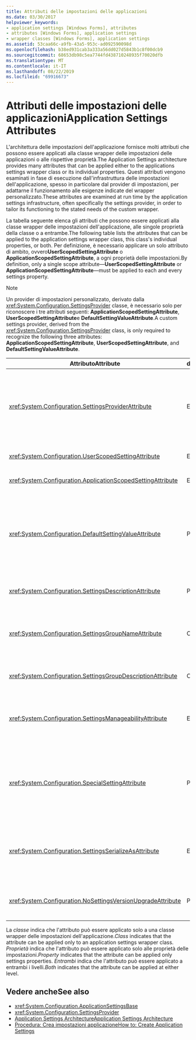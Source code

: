 ```yaml
---
title: Attributi delle impostazioni delle applicazioni
ms.date: 03/30/2017
helpviewer_keywords:
- application settings [Windows Forms], attributes
- attributes [Windows Forms], application settings
- wrapper classes [Windows Forms], application settings
ms.assetid: 53caa66c-a9fb-43a5-953c-ad092590098d
ms.openlocfilehash: b38ed931cab3a333a56dd027d5843b1c8f00dcb9
ms.sourcegitcommit: 68653db98c5ea7744fd438710248935f70020dfb
ms.translationtype: MT
ms.contentlocale: it-IT
ms.lasthandoff: 08/22/2019
ms.locfileid: "69916673"
---
```

# <a name="application-settings-attributes"></a><span data-ttu-id="376c8-102">Attributi delle impostazioni delle applicazioni</span><span class="sxs-lookup"><span data-stu-id="376c8-102">Application Settings Attributes</span></span>
<span data-ttu-id="376c8-103">L'architettura delle impostazioni dell'applicazione fornisce molti attributi che possono essere applicati alla classe wrapper delle impostazioni delle applicazioni o alle rispettive proprietà.</span><span class="sxs-lookup"><span data-stu-id="376c8-103">The Application Settings architecture provides many attributes that can be applied either to the applications settings wrapper class or its individual properties.</span></span> <span data-ttu-id="376c8-104">Questi attributi vengono esaminati in fase di esecuzione dall'infrastruttura delle impostazioni dell'applicazione, spesso in particolare dal provider di impostazioni, per adattarne il funzionamento alle esigenze indicate del wrapper personalizzato.</span><span class="sxs-lookup"><span data-stu-id="376c8-104">These attributes are examined at run time by the application settings infrastructure, often specifically the settings provider, in order to tailor its functioning to the stated needs of the custom wrapper.</span></span>  
  
 <span data-ttu-id="376c8-105">La tabella seguente elenca gli attributi che possono essere applicati alla classe wrapper delle impostazioni dell'applicazione, alle singole proprietà della classe o a entrambe.</span><span class="sxs-lookup"><span data-stu-id="376c8-105">The following table lists the attributes that can be applied to the application settings wrapper class, this class's individual properties, or both.</span></span> <span data-ttu-id="376c8-106">Per definizione, è necessario applicare un solo attributo di ambito, ovvero**UserScopedSettingAttribute** o **ApplicationScopedSettingAttribute**, a ogni proprietà delle impostazioni.</span><span class="sxs-lookup"><span data-stu-id="376c8-106">By definition, only a single scope attribute—**UserScopedSettingAttribute** or **ApplicationScopedSettingAttribute**—must be applied to each and every settings property.</span></span>  
  
> [!NOTE]
> <span data-ttu-id="376c8-107">Un provider di impostazioni personalizzato, derivato dalla <xref:System.Configuration.SettingsProvider> classe, è necessario solo per riconoscere i tre attributi seguenti: **ApplicationScopedSettingAttribute**, **UserScopedSettingAttribute**e **DefaultSettingValueAttribute**.</span><span class="sxs-lookup"><span data-stu-id="376c8-107">A custom settings provider, derived from the <xref:System.Configuration.SettingsProvider> class, is only required to recognize the following three attributes: **ApplicationScopedSettingAttribute**, **UserScopedSettingAttribute**, and **DefaultSettingValueAttribute**.</span></span>  
  
|<span data-ttu-id="376c8-108">Attributo</span><span class="sxs-lookup"><span data-stu-id="376c8-108">Attribute</span></span>|<span data-ttu-id="376c8-109">destinazione</span><span class="sxs-lookup"><span data-stu-id="376c8-109">Target</span></span>|<span data-ttu-id="376c8-110">DESCRIZIONE</span><span class="sxs-lookup"><span data-stu-id="376c8-110">Description</span></span>|  
|---------------|------------|-----------------|  
|<xref:System.Configuration.SettingsProviderAttribute>|<span data-ttu-id="376c8-111">Entrambi</span><span class="sxs-lookup"><span data-stu-id="376c8-111">Both</span></span>|<span data-ttu-id="376c8-112">Specifica il nome breve del provider di impostazioni da usare per la persistenza.</span><span class="sxs-lookup"><span data-stu-id="376c8-112">Specifies the short name of the settings provider to use for persistence.</span></span><br /><br /> <span data-ttu-id="376c8-113">Se questo attributo non viene specificato, viene utilizzato il provider <xref:System.Configuration.LocalFileSettingsProvider>predefinito.</span><span class="sxs-lookup"><span data-stu-id="376c8-113">If this attribute is not supplied, the default provider, <xref:System.Configuration.LocalFileSettingsProvider>, is assumed.</span></span>|  
|<xref:System.Configuration.UserScopedSettingAttribute>|<span data-ttu-id="376c8-114">Entrambi</span><span class="sxs-lookup"><span data-stu-id="376c8-114">Both</span></span>|<span data-ttu-id="376c8-115">Definisce una proprietà come impostazione dell'applicazione con ambito di utente.</span><span class="sxs-lookup"><span data-stu-id="376c8-115">Defines a property as a user-scoped application setting.</span></span>|  
|<xref:System.Configuration.ApplicationScopedSettingAttribute>|<span data-ttu-id="376c8-116">Entrambi</span><span class="sxs-lookup"><span data-stu-id="376c8-116">Both</span></span>|<span data-ttu-id="376c8-117">Definisce una proprietà come impostazione dell'applicazione con ambito di applicazione.</span><span class="sxs-lookup"><span data-stu-id="376c8-117">Defines a property as an application-scoped application setting.</span></span>|  
|<xref:System.Configuration.DefaultSettingValueAttribute>|<span data-ttu-id="376c8-118">Proprietà</span><span class="sxs-lookup"><span data-stu-id="376c8-118">Property</span></span>|<span data-ttu-id="376c8-119">Specifica una stringa che può essere deserializzata dal provider nel valore predefinito hardcoded per questa proprietà.</span><span class="sxs-lookup"><span data-stu-id="376c8-119">Specifies a string that can be deserialized by the provider into the hard-coded default value for this property.</span></span><br /><br /> <span data-ttu-id="376c8-120"><xref:System.Configuration.LocalFileSettingsProvider> Non richiede questo attributo e sostituirà qualsiasi valore fornito da questo attributo se è già presente un valore persistente.</span><span class="sxs-lookup"><span data-stu-id="376c8-120">The <xref:System.Configuration.LocalFileSettingsProvider> does not require this attribute, and will override any value provided by this attribute if there is a value already persisted.</span></span>|  
|<xref:System.Configuration.SettingsDescriptionAttribute>|<span data-ttu-id="376c8-121">Proprietà</span><span class="sxs-lookup"><span data-stu-id="376c8-121">Property</span></span>|<span data-ttu-id="376c8-122">Fornisce il test descrittivo per una singola impostazione, utilizzata principalmente dagli strumenti Runtime e della fase di progettazione.</span><span class="sxs-lookup"><span data-stu-id="376c8-122">Provides the descriptive test for an individual setting, used primarily by run-time and design-time tools.</span></span>|  
|<xref:System.Configuration.SettingsGroupNameAttribute>|<span data-ttu-id="376c8-123">Classe</span><span class="sxs-lookup"><span data-stu-id="376c8-123">Class</span></span>|<span data-ttu-id="376c8-124">Fornisce un nome esplicito per un gruppo di impostazioni.</span><span class="sxs-lookup"><span data-stu-id="376c8-124">Provides an explicit name for a settings group.</span></span> <span data-ttu-id="376c8-125">Se questo attributo non è presente <xref:System.Configuration.ApplicationSettingsBase> , utilizza il nome della classe wrapper.</span><span class="sxs-lookup"><span data-stu-id="376c8-125">If this attribute is missing, <xref:System.Configuration.ApplicationSettingsBase> uses the wrapper class name.</span></span>|  
|<xref:System.Configuration.SettingsGroupDescriptionAttribute>|<span data-ttu-id="376c8-126">Classe</span><span class="sxs-lookup"><span data-stu-id="376c8-126">Class</span></span>|<span data-ttu-id="376c8-127">Fornisce il test descrittivo per un gruppo di impostazioni, usato principalmente dagli strumenti di runtime e in fase di progettazione.</span><span class="sxs-lookup"><span data-stu-id="376c8-127">Provides the descriptive test for a settings group, used primarily by run-time and design-time tools.</span></span>|  
|<xref:System.Configuration.SettingsManageabilityAttribute>|<span data-ttu-id="376c8-128">Entrambi</span><span class="sxs-lookup"><span data-stu-id="376c8-128">Both</span></span>|<span data-ttu-id="376c8-129">Specifica zero o più servizi di gestibilità che devono essere forniti al gruppo di impostazioni o alla proprietà.</span><span class="sxs-lookup"><span data-stu-id="376c8-129">Specifies zero or more manageability services that should be provided to the settings group or property.</span></span> <span data-ttu-id="376c8-130">I servizi disponibili sono descritti dall' <xref:System.Configuration.SettingsManageability> enumerazione.</span><span class="sxs-lookup"><span data-stu-id="376c8-130">The available services are described by the <xref:System.Configuration.SettingsManageability> enumeration.</span></span>|  
|<xref:System.Configuration.SpecialSettingAttribute>|<span data-ttu-id="376c8-131">Proprietà</span><span class="sxs-lookup"><span data-stu-id="376c8-131">Property</span></span>|<span data-ttu-id="376c8-132">Indica che un'impostazione appartiene a una categoria speciale e predefinita, ad esempio una stringa di connessione, che suggerisce un'elaborazione speciale da parte del provider di impostazioni.</span><span class="sxs-lookup"><span data-stu-id="376c8-132">Indicates that a setting belongs to a special, predefined category, such as a connection string, that suggests special processing by the settings provider.</span></span> <span data-ttu-id="376c8-133">Le categorie predefinite per questo attributo sono definite dall' <xref:System.Configuration.SpecialSetting> enumerazione.</span><span class="sxs-lookup"><span data-stu-id="376c8-133">The predefined categories for this attribute are defined by the <xref:System.Configuration.SpecialSetting> enumeration.</span></span>|  
|<xref:System.Configuration.SettingsSerializeAsAttribute>|<span data-ttu-id="376c8-134">Entrambi</span><span class="sxs-lookup"><span data-stu-id="376c8-134">Both</span></span>|<span data-ttu-id="376c8-135">Specifica un meccanismo di serializzazione preferito per un gruppo di impostazioni o una proprietà.</span><span class="sxs-lookup"><span data-stu-id="376c8-135">Specifies a preferred serialization mechanism for a settings group or property.</span></span> <span data-ttu-id="376c8-136">I meccanismi di serializzazione disponibili sono definiti <xref:System.Configuration.SettingsSerializeAs> dall'enumerazione.</span><span class="sxs-lookup"><span data-stu-id="376c8-136">The available serialization mechanisms are defined by the <xref:System.Configuration.SettingsSerializeAs> enumeration.</span></span>|  
|<xref:System.Configuration.NoSettingsVersionUpgradeAttribute>|<span data-ttu-id="376c8-137">Proprietà</span><span class="sxs-lookup"><span data-stu-id="376c8-137">Property</span></span>|<span data-ttu-id="376c8-138">Specifica che un provider di impostazioni deve disabilitare tutte le funzionalità di aggiornamento dell'applicazione per la proprietà contrassegnata.</span><span class="sxs-lookup"><span data-stu-id="376c8-138">Specifies that a settings provider should disable all application upgrade functionality for the marked property.</span></span>|  
  
 <span data-ttu-id="376c8-139">La *classe* indica che l'attributo può essere applicato solo a una classe wrapper delle impostazioni dell'applicazione.</span><span class="sxs-lookup"><span data-stu-id="376c8-139">*Class* indicates that the attribute can be applied only to an application settings wrapper class.</span></span> <span data-ttu-id="376c8-140">*Proprietà* indica che l'attributo può essere applicato solo alle proprietà delle impostazioni.</span><span class="sxs-lookup"><span data-stu-id="376c8-140">*Property* indicates that the attribute can be applied only settings properties.</span></span> <span data-ttu-id="376c8-141">*Entrambi* indica che l'attributo può essere applicato a entrambi i livelli.</span><span class="sxs-lookup"><span data-stu-id="376c8-141">*Both* indicates that the attribute can be applied at either level.</span></span>  
  
## <a name="see-also"></a><span data-ttu-id="376c8-142">Vedere anche</span><span class="sxs-lookup"><span data-stu-id="376c8-142">See also</span></span>

- <xref:System.Configuration.ApplicationSettingsBase>
- <xref:System.Configuration.SettingsProvider>
- [<span data-ttu-id="376c8-143">Application Settings Architecture</span><span class="sxs-lookup"><span data-stu-id="376c8-143">Application Settings Architecture</span></span>](application-settings-architecture.md)
- [<span data-ttu-id="376c8-144">Procedura: Crea impostazioni applicazione</span><span class="sxs-lookup"><span data-stu-id="376c8-144">How to: Create Application Settings</span></span>](how-to-create-application-settings.md)
